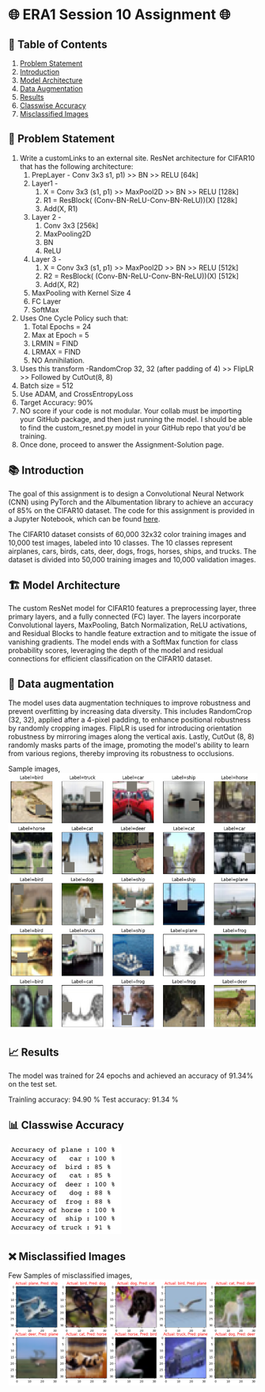 # 🌐 ERA1 Session 10 Assignment 🌐

## 📌 Table of Contents

1. [Problem Statement](#problem-statement)
2. [Introduction](#introduction)
3. [Model Architecture](#model-architecture)
4. [Data Augmentation](#data-augmentation)
5. [Results](#results)
6. [Classwise Accuracy](#classwise-accuracy)
7. [Misclassified Images](#misclassified-images)

## 🎯 Problem Statement

1. Write a customLinks to an external site. ResNet architecture for CIFAR10 that has the following architecture:  
    1. PrepLayer - Conv 3x3 s1, p1) >> BN >> RELU [64k]  
    2. Layer1 -  
        1. X = Conv 3x3 (s1, p1) >> MaxPool2D >> BN >> RELU [128k]  
        2. R1 = ResBlock( (Conv-BN-ReLU-Conv-BN-ReLU))(X) [128k]  
        3. Add(X, R1)  
    3. Layer 2 -  
        1. Conv 3x3 [256k]  
        2. MaxPooling2D  
        3. BN  
        4. ReLU  
    4. Layer 3 -  
        1. X = Conv 3x3 (s1, p1) >> MaxPool2D >> BN >> RELU [512k]  
        2. R2 = ResBlock( (Conv-BN-ReLU-Conv-BN-ReLU))(X) [512k]  
        3. Add(X, R2)  
    5. MaxPooling with Kernel Size 4  
    6. FC Layer  
    7. SoftMax 
2. Uses One Cycle Policy such that:  
    1. Total Epochs = 24  
    2. Max at Epoch = 5  
    3. LRMIN = FIND  
    4. LRMAX = FIND  
    5. NO Annihilation. 
3. Uses this transform -RandomCrop 32, 32 (after padding of 4) >> FlipLR >> Followed by CutOut(8, 8)  
4. Batch size = 512  
5. Use ADAM, and CrossEntropyLoss  
6. Target Accuracy: 90%  
7. NO score if your code is not modular. Your collab must be importing your GitHub package, and then just running the model. I should be able to find the custom_resnet.py model in your GitHub repo that you'd be training.  
8. Once done, proceed to answer the Assignment-Solution page.  

## 📚 Introduction

The goal of this assignment is to design a Convolutional Neural Network (CNN) using PyTorch and the Albumentation library to achieve an accuracy of 85% on the CIFAR10 dataset. The code for this assignment is provided in a Jupyter Notebook, which can be found [here](./ERA1_S10_CIFAR10_Resnet.ipynb).

The CIFAR10 dataset consists of 60,000 32x32 color training images and 10,000 test images, labeled into 10 classes. The 10 classes represent airplanes, cars, birds, cats, deer, dogs, frogs, horses, ships, and trucks. The dataset is divided into 50,000 training images and 10,000 validation images.

## 🏗 Model Architecture

The custom ResNet model for CIFAR10 features a preprocessing layer, three primary layers, and a fully connected (FC) layer. The layers incorporate Convolutional layers, MaxPooling, Batch Normalization, ReLU activations, and Residual Blocks to handle feature extraction and to mitigate the issue of vanishing gradients. The model ends with a SoftMax function for class probability scores, leveraging the depth of the model and residual connections for efficient classification on the CIFAR10 dataset.


## 🎨 Data augmentation 
The model uses data augmentation techniques to improve robustness and prevent overfitting by increasing data diversity. This includes RandomCrop (32, 32), applied after a 4-pixel padding, to enhance positional robustness by randomly cropping images. FlipLR is used for introducing orientation robustness by mirroring images along the vertical axis. Lastly, CutOut (8, 8) randomly masks parts of the image, promoting the model's ability to learn from various regions, thereby improving its robustness to occlusions.

Sample images,  
![augmentation](./images/dataloader_preview.png)

## 📈 Results

The model was trained for 24 epochs and achieved an accuracy of 91.34% on the test set. 

Trainling accuracy: 94.90 %
Test accuracy: 91.34 %

## 📊 Classwise Accuracy

![classwise_accuracy](./images/classwise_accuracies.png)

## ❌ Misclassified Images

Few Samples of misclassified images,  
![misclassified](./images/missclassified_images.png)


